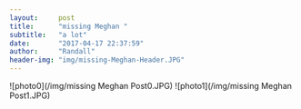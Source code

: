 ```yaml
---
layout:     post
title:      "missing Meghan "
subtitle:   "a lot"
date:       "2017-04-17 22:37:59"
author:     "Randall"
header-img: "img/missing-Meghan-Header.JPG"
---
```

![photo0](/img/missing Meghan Post0.JPG)
![photo1](/img/missing Meghan Post1.JPG)
